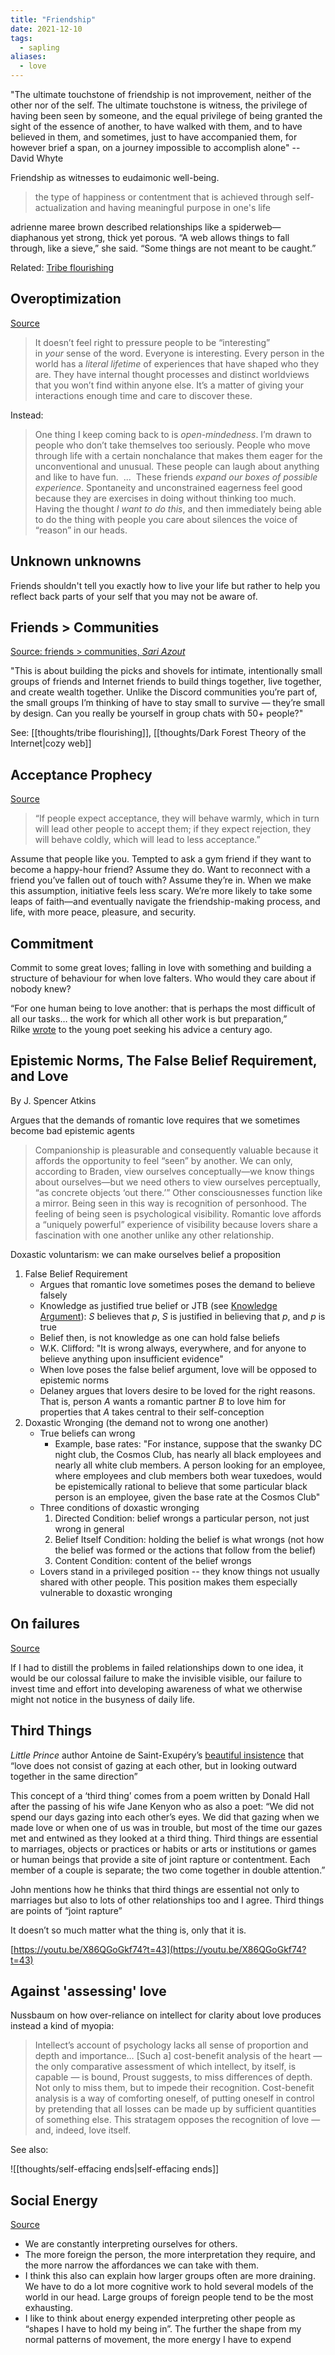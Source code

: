 ```yaml
---
title: "Friendship"
date: 2021-12-10
tags:
  - sapling
aliases:
  - love
---
```


"The ultimate touchstone of friendship is not improvement, neither of the other nor of the self. The ultimate touchstone is witness, the privilege of having been seen by someone, and the equal privilege of being granted the sight of the essence of another, to have walked with them, and to have believed in them, and sometimes, just to have accompanied them, for however brief a span, on a journey impossible to accomplish alone" -- David Whyte

Friendship as witnesses to eudaimonic well-being.

> the type of happiness or contentment that is achieved through self-actualization and having meaningful purpose in one's life

adrienne maree brown described relationships like a spiderweb—diaphanous yet strong, thick yet porous. “A web allows things to fall through, like a sieve,” she said. “Some things are not meant to be caught.”

Related: [Tribe flourishing](thoughts/tribe%20flourishing.md)

## Overoptimization

[Source](https://eliqian.substack.com/p/stop-trying-to-have-interesting-friends)

> It doesn’t feel right to pressure people to be “interesting” in *your* sense of the word. Everyone is interesting. Every person in the world has a *literal lifetime* of experiences that have shaped who they are. They have internal thought processes and distinct worldviews that you won’t find within anyone else. It’s a matter of giving your interactions enough time and care to discover these.

Instead:

> One thing I keep coming back to is *open-mindedness*. I’m drawn to people who don’t take themselves too seriously. People who move through life with a certain nonchalance that makes them eager for the unconventional and unusual. These people can laugh about anything and like to have fun.
>  ...
>  These friends *expand our boxes of possible experience*. Spontaneity and unconstrained eagerness feel good because they are exercises in doing without thinking too much. Having the thought *I want to do this*, and then immediately being able to do the thing with people you care about silences the voice of “reason” in our heads.

## Unknown unknowns

Friends shouldn't tell you exactly how to live your life but rather to help you reflect back parts of your self that you may not be aware of.

## Friends > Communities

[Source: friends > communities, _Sari Azout_](https://sariazout.substack.com/p/58-friends-communities)

"This is about building the picks and shovels for intimate, intentionally small groups of friends and Internet friends to build things together, live together, and create wealth together. Unlike the Discord communities you’re part of, the small groups I’m thinking of have to stay small to survive — they’re small by design. Can you really be yourself in group chats with 50+ people?"

See: [[thoughts/tribe flourishing]], [[thoughts/Dark Forest Theory of the Internet|cozy web]]

## Acceptance Prophecy

[Source](https://www.theatlantic.com/family/archive/2022/08/making-keeping-friends-attachment-theory-styles/671222/)

> “If people expect acceptance, they will behave warmly, which in turn will lead other people to accept them; if they expect rejection, they will behave coldly, which will lead to less acceptance.”

Assume that people like you. Tempted to ask a gym friend if they want to become a happy-hour friend? Assume they do. Want to reconnect with a friend you’ve fallen out of touch with? Assume they’re in. When we make this assumption, initiative feels less scary. We’re more likely to take some leaps of faith—and eventually navigate the friendship-making process, and life, with more peace, pleasure, and security.

## Commitment

Commit to some great loves; falling in love with something and building a structure of behaviour for when love falters. Who would they care about if nobody knew?

“For one human being to love another: that is perhaps the most difficult of all our tasks… the work for which all other work is but preparation,” Rilke [wrote](https://themarginalian.us2.list-manage.com/track/click?u=13eb080d8a315477042e0d5b1&id=03701c13af&e=c202dd4d40) to the young poet seeking his advice a century ago.

## Epistemic Norms, The False Belief Requirement, and Love

By J. Spencer Atkins

Argues that the demands of romantic love requires that we sometimes become bad epistemic agents

> Companionship is pleasurable and consequently valuable because it affords the opportunity to feel “seen” by another. We can only, according to Braden, view ourselves conceptually—we know things about ourselves—but we need others to view ourselves perceptually, “as concrete objects ‘out there.’” Other consciousnesses function like a mirror. Being seen in this way is recognition of personhood. The feeling of being seen is psychological visibility. Romantic love affords a “uniquely powerful” experience of visibility because lovers share a fascination with one another unlike any other relationship.

Doxastic voluntarism: we can make ourselves belief a proposition

1. False Belief Requirement
   - Argues that romantic love sometimes poses the demand to believe falsely
   - Knowledge as justified true belief or JTB (see [Knowledge Argument](thoughts/Knowledge%20Argument.md)): $S$ believes that $p$, $S$ is justified in believing that $p$, and $p$ is true
   - Belief then, is not knowledge as one can hold false beliefs
   - W.K. Clifford: "It is wrong always, everywhere, and for anyone to believe anything upon insufficient evidence"
   - When love poses the false belief argument, love will be opposed to epistemic norms
   - Delaney argues that lovers desire to be loved for the right reasons. That is, person $A$ wants a romantic partner $B$ to love him for properties that $A$ takes central to their self-conception
2. Doxastic Wronging (the demand not to wrong one another)
   - True beliefs can wrong
     - Example, base rates: "For instance, suppose that the swanky DC night club, the Cosmos Club, has nearly all black employees and nearly all white club members. A person looking for an employee, where employees and club members both wear tuxedoes, would be epistemically rational to believe that some particular black person is an employee, given the base rate at the Cosmos Club"
   - Three conditions of doxastic wronging
     1. Directed Condition: belief wrongs a particular person, not just wrong in general
     2. Belief Itself Condition: holding the belief is what wrongs (not how the belief was formed or the actions that follow from the belief)
     3. Content Condition: content of the belief wrongs
   - Lovers stand in a privileged position -- they know things not usually shared with other people. This position makes them especially vulnerable to doxastic wronging

## On failures

[Source](https://web.archive.org/web/20220413143253/https://www.theatlantic.com/family/archive/2022/04/marriage-problems-fight-dishes/629526/)

If I had to distill the problems in failed relationships down to one idea, it would be our colossal failure to make the invisible visible, our failure to invest time and effort into developing awareness of what we otherwise might not notice in the busyness of daily life.

## Third Things

_Little Prince_ author Antoine de Saint-Exupéry’s [beautiful insistence](https://www.themarginalian.org/2013/01/01/what-is-love/) that “love does not consist of gazing at each other, but in looking outward together in the same direction”

This concept of a ‘third thing’ comes from a poem written by Donald Hall after the passing of his wife Jane Kenyon who as also a poet: “We did not spend our days gazing into each other’s eyes. We did that gazing when we made love or when one of us was in trouble, but most of the time our gazes met and entwined as they looked at a third thing. Third things are essential to marriages, objects or practices or habits or arts or institutions or games or human beings that provide a site of joint rapture or contentment. Each member of a couple is separate; the two come together in double attention.”

John mentions how he thinks that third things are essential not only to marriages but also to lots of other relationships too and I agree. Third things are points of “joint rapture”

It doesn’t so much matter what the thing is, only that it is.

[https://youtu.be/X86QGoGkf74?t=43](https://youtu.be/X86QGoGkf74?t=43)

## Against 'assessing' love

Nussbaum on how over-reliance on intellect for clarity about love produces instead a kind of myopia:

> Intellect’s account of psychology lacks all sense of proportion and depth and importance… [Such a] cost-benefit analysis of the heart — the only comparative assessment of which intellect, by itself, is capable — is bound, Proust suggests, to miss differences of depth. Not only to miss them, but to impede their recognition. Cost-benefit analysis is a way of comforting oneself, of putting oneself in control by pretending that all losses can be made up by sufficient quantities of something else. This stratagem opposes the recognition of love — and, indeed, love itself.

See also: 

![[thoughts/self-effacing ends|self-effacing ends]]
## Social Energy
[Source](https://maxlangenkamp.substack.com/p/on-social-energy)

- We are constantly interpreting ourselves for others.
- The more foreign the person, the more interpretation they require, and the more narrow the affordances we can take with them.
- I think this also can explain how larger groups often are more draining. We have to do a lot more cognitive work to hold several models of the world in our head. Large groups of foreign people tend to be the most exhausting.
- I like to think about energy expended interpreting other people as “shapes I have to hold my being in”. The further the shape from my normal patterns of movement, the more energy I have to expend